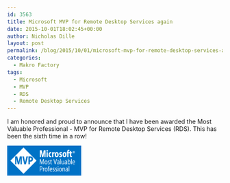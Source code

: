 ```yaml
---
id: 3563
title: Microsoft MVP for Remote Desktop Services again
date: 2015-10-01T18:02:45+00:00
author: Nicholas Dille
layout: post
permalink: /blog/2015/10/01/microsoft-mvp-for-remote-desktop-services-again/
categories:
  - Makro Factory
tags:
  - Microsoft
  - MVP
  - RDS
  - Remote Desktop Services
---
```

I am honored and proud to announce that I have been awarded the Most Valuable Professional - MVP for Remote Desktop Services (RDS). This has been the sixth time in a row!

<a href="/media/2011/12/Microsoft-MVP.png" data-lightbox="test" title="MVP Logo"><img src="/media/2011/12/Microsoft-MVP.png" style="height: 5em;" alt="MVP Logo" /></a>
